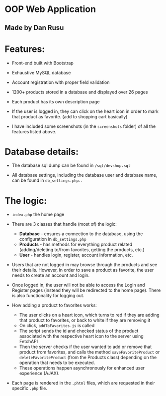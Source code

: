 OOP Web Application
===
Made by Dan Rusu
---

Features:
=========
- Front-end built with Bootstrap

- Exhaustive MySQL database

- Account registration with proper field validation
  
- 1200+ products stored in a database and displayed over 26 pages
  
- Each product has its own description page
  
- If the user is logged in, they can click on the heart icon in order
  to mark that product as favorite. (add to shopping cart basically)
  
- I have included some screenshots (in the `screenshots` folder) of all the 
features listed above.

Database details:
=================
- The database sql dump can be found in `/sql/devshop.sql`

- All database settings, including the database user and database name, can be
  found in `db_settings.php.`.


The logic:
==========
- `index.php` the home page

- There are 3 classes that handle (most of) the logic:
    - **Database** - ensures a connection to the database, using the configuration
    in `db_settings.php`
    - **Products** - has methods for everything product related (adding/deleting
      to/from favorites, getting the products, etc.)
    - **User** - handles login, register, account information, etc.
      
- Users that are not logged in may browse through the products and see their
  details. However, in order to save a product as favorite, the user needs to
  create an account and login.
  
- Once logged in, the user will not be able to access the Login and Register pages
  (instead they will be redirected to the home page). There is also functionality for
  logging out.

- How adding a product to favorites works:
    - The user clicks on a heart icon, which turns to red if they are adding
      that product to favorites, or back to white if they are removing it
    - On click, `addToFavorites.js` is called
    - The script sends the id and checked status of 
      the product associated with the respective heart icon
      to the server using FetchAPI
    - Then the server checks if the user wanted to add or remove that product
      from favorites, and calls the method `saveFavoriteProduct` or 
      `deleteFavoriteProduct` (from the Products class) depending on the operation
      that needs to be executed.
    - These operations happen asynchronously for enhanced user experience (AJAX).

    
    
- Each page is rendered in the `.phtml` files, which are requested in their
specific `.php` file.
    
